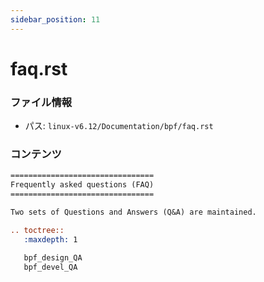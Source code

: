 ```yaml
---
sidebar_position: 11
---
```

# faq.rst

### ファイル情報

- パス: `linux-v6.12/Documentation/bpf/faq.rst`

### コンテンツ

```rst
================================
Frequently asked questions (FAQ)
================================

Two sets of Questions and Answers (Q&A) are maintained.

.. toctree::
   :maxdepth: 1

   bpf_design_QA
   bpf_devel_QA

```
